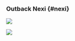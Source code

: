 ### Outback Nexi {#nexi}

![](https://i.imgur.com/PxIZfJk.png)

![](https://i.imgur.com/O4hkNxP.png)

